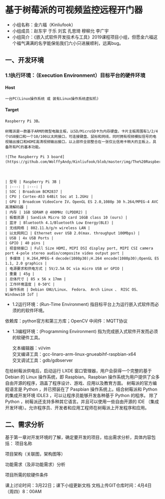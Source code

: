 # 基于树莓派的可视频监控远程开门器

- 小组名称：金六福（Kinliufook）
- 小组成员：赵东宇 于乐 刘玄 孔思琦 穆柳允 李广宇
- 小组简介：《嵌入式软件开发技术与工具》2019课程项目小组，但愿金六福这个福气满满的名字能保佑我们六小只进展顺利，远离bug。

## 一、开发环境

### 1.1执行环境：（Execution Environment）目标平台的硬件环境

#### Host

  	一台PC(Linux操作系统 或 装有Linux操作系统虚拟机)

#### Target

	Raspberry Pi 3B。

	树莓派是一款基于ARM的微型电脑主板，以SD/MicroSD卡为内存硬盘，卡片主板周围有1/2/4个USB接口和一个10/100以太网接口，可连接键盘、鼠标和网线，同时拥有视频模拟信号的电视输出接口和HDMI高清视频输出接口，以上部件全部整合在一张仅比信用卡稍大的主板上，具备所有PC的基本功能。

	![The Raspberry Pi 3 board](https://github.com/WolffyAndy/Kinliufook/blob/master/img/The%20Raspberry%20Pi%203%20board.png)



	| 型号 | Raspberry Pi 3B |
	| :---: | :---: |
	| SOC | Broadcom BCM2837 |
	| CPU | Cortex-A53 64Bit Soc at 1.2GHz |
	| GPU | Broadcom VideoCore IV，OpenGL ES 2.0,1080p 30 h.264/MPEG-4 AVC高清解码器 |
	| 内存 | 1GB SDRAM @ 400MHz (LPDDR2) |
	| 板载资源 | Sandisk Micro SD card 16GB class 10 (ours) |
	| 蓝牙 | Bluetooth 4.1/Bluetooth Low Energy(BLE) |
	| 无线网络 | 802.11.b/g/n wireless LAN |
	| 以太网网口 | Ethernet over USB 2.0(max. throughput 100Mbps) |
	| USB | 4x USB Ports |
	| GPIO | 40 pins |
	| 视音频接口 | Full Size HDMI, MIPI DSI display port, MIPI CSI camera port 4-pole stereo audio/composite video output port |
	| 多媒体 | H.264,MPEG-4 decode(1080p30);H.264 encode(1080p30);OpenGL ES 1.1, 2.0 graphics |
	| 电源要求和供电方式 | 5V/2.5A DC via micro USB or GPIO |
	| 重量 | 45g |
	| 总体尺寸 | 85 x 56 x 17mm |
	| 工作环境温度 | 0-50℃ |
	| 操作系统 | Debian GNU/Linux、 Fedora、 Arch Linux 、 RISC OS、 Windows10 IoT |

- 1.2运行环境：(Run-Time Environment)
  指目标平台上为运行嵌入式软件而必须的的软件环境。

依赖库：python官方和第三方库；OpenCV
中间件：MQTT协议


- 1.3编程环境：(Programming Environment)
  指为完成嵌入式软件开发而必须的软硬件工具。

  文本编辑器：vi/vim  
交叉编译工具：gcc-linaro-arm-linux-gnueabihf-raspbian-x64  
交叉调试工具：gdb/gdbserver

在给树莓派供电后，启动运行 LXDE 窗口管理器，用户会获得一个完整的基于 Debian 的 Linux 操作系统，即 Raspbian。Raspbian 操作系统为用户提供了众多自由开源的程序，涵盖了程序设计、游戏、应用以及教育方面。 树莓派的官方编程语言是 Python ，并已预装在了 Paspbian 操作系统上。结合树莓派和 Python 的集成开发环境 IDLE3 ，可以让程序员能够开发各种基于 Python 的程序。 除了 Python ，树莓派还支持多种其它语言。并且可以使用一些自由开源的 IDE （集成开发环境）。允许程序员、开发者和应用工程师在树莓派上开发程序和应用。





## 二、需求分析
基于第一章对开发环境的了解，确定要开发的项目，给出需求分析，具体内容包括：
项目名称

项目架构（关联图，架构图等）

功能需求（及非功能需求）分析

项目所需的软硬件条件

课上讨论时间：3月22日；课下小组更新文档
文档上传GIT仓库时间：4月4日（周四）8：00AM

